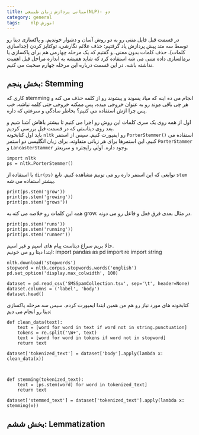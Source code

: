 ```yaml
---
title: مبانی پردازش زبان طبیعی(NLP)- دو
category: general
tags:    nlp اموزش  
---
```


در قسمت قبل فایل متنی رو به دو روش آسان و دشوار خوندیم. و پاکسازی دیتا رو توسط سه متد پیش پردازش یاد گرفتیم: حذف علائم نگارشی، توکنایز کردن (جداسازی کلمات)، حذف کلمات بدون معنی. و گفتیم که یک مرحله چهارمی هم برای پاکسازی یا نرمالسازی داده متنی می شه استفاده کرد که شاید همیشه به اندازه مراحل قبل اهمیت نداشته باشه. در این قسمت درباره این مرحله چهارم صحبت می کنیم.


## **بخش پنجم: Stemming**

کاری که stemming انجام می ده اینه که میاد پسوند و پیشوند رو از کلمه حذف می کنه و هر چی باقی موند رو به عنوان خروجی میده، پس ممکنه خروجی حتی کلمه نباشه. خب پس چرا ازش استفاده می کنیم؟ بخاطر سادگی و سرعتی که داره.

اول از همه روی یک سری کلمات این روش رو اجرا می کنیم تا بیشتر باهاش آشنا شیم و بعد روی دیتاستی که در قسمت قبل بررسی کردیم. <br/>
باید اول کتابخونه `nltk` رو ایمپورت کنیم. سپس از  استمر `PorterStemmer()`  استفاده می کنیم. این استمرها برای هر زبانی متفاوته، برای زبان انگلیسی دو استمر `PorterStammer` و `LancasterStammer` وجود داره. اولی رایجتره و سریعتر.


    import nltk
    ps = nltk.PorterStemmer()

با استفاده از `dir(ps)` توابعی که این استمر داره رو می تونیم مشاهده کنیم. تابع `stem` بیشتر استفاده می شه. 

    print(ps.stem('grow'))
    print(ps.stem('growing'))
    print(ps.stem('grows'))

همه این کلمات رو خلاصه می کنه به grow. در مثال بعدی فرق فعل و فاعل رو می دونه.

    print(ps.stem('runs'))  
    print(ps.stem('running'))
    print(ps.stem('runner'))

حالا بریم سراغ دیتاست پیام های اسپم و غیر اسپم.<br/>
ابتدا دیتا رو می خونیم:
    import pandas as pd
    import re
    import string

    nltk.download('stopwords')
    stopword = nltk.corpus.stopwords.words('english')
    pd.set_option('display.max_colwidth', 100)

    dataset = pd.read_csv('SMSSpamCollection.tsv', sep='\t', header=None)
    dataset.columns = ('label', 'body')
    dataset.head()

کتابخونه های مورد نیاز رو هم من همین ابتدا ایمپورت کردم. سپس سه مرحله پاکسازی دیتا رو انجام  می دیم:

    def clean_data(text):
        text = [word for word in text if word not in string.punctuation]
        tokens = re.split('\W+', text)
        text = [word for word in tokens if word not in stopword]
        return text

    dataset['tokenized_text'] = dataset['body'].apply(lambda x: clean_data(x))



    def stemming(tokenized_text):
        text = [ps.stem(word) for word in tokenized_text]
        return text

    dataset['stemmed_text'] = dataset['tokenized_text'].apply(lambda x: stemming(x))


## **بخش ششم: Lemmatization**











































